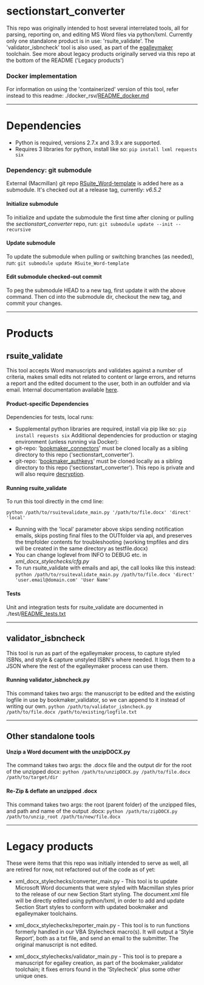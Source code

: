 # sectionstart_converter
This repo was originally intended to host several interrelated tools, all for parsing, reporting on, and editing MS Word files via python/lxml.
Currently only one standalone product is in use: 'rsuite_validate'.
The 'validator_isbncheck' tool is also used, as part of the [egalleymaker](https://confluence.macmillan.com/display/EB/Egalleys) toolchain.
See more about legacy products originally served via this repo at the bottom of the README ('Legacy products')

### Docker implementation
For information on using the 'containerized' version of this tool, refer instead to this readme: ./docker_rsv/[README_docker.md](https://github.com/macmillanpublishers/sectionstart_converter/blob/master/docker_rsv/README_docker.md)
___
# Dependencies
* Python is required, versions 2.7.x and 3.9.x are supported.
* Requires 3 libraries for python, install like so: `pip install lxml requests six`
### Dependency: git submodule
External (Macmillan) git repo [RSuite_Word-template](https://github.com/macmillanpublishers/RSuite_Word-template) is added here as a submodule. It's checked out at a release tag, currently: _*v6.5.2*_
#### Initialize submodule
To initialize and update the submodule the first time after cloning or pulling the _sectionstart_converter_ repo, run:
`git submodule update --init --recursive`
#### Update submodule
To update the submodule when pulling or switching branches (as needed), run: `git submodule update RSuite_Word-template`
#### Edit submodule checked-out commit
To peg the submodule HEAD to a new tag, first update it with the above command. Then cd into the submodule dir, checkout the new tag, and commit your changes.
___
# Products
## rsuite_validate
This tool accepts Word manuscripts and validates against a number of criteria, makes small edits not related to content or large errors, and returns a report and the edited document to the user, both in an outfolder and via email.
Internal documentation available [here](https://confluence.macmillan.com/display/RSUITE/RSuite+Validation).
#### Product-specific Dependencies
Dependencies for tests, local runs:
* Supplemental python libraries are required, install via pip like so: `pip install requests six`
Additional dependencies for production or staging environment (unless running via Docker):
* git-repo: '[bookmaker_connectors](https://github.com/macmillanpublishers/bookmaker_connectors)' must be cloned locally as a sibling directory to this repo ('sectionstart_converter').
* git-repo: '[bookmaker_authkeys](https://github.com/macmillanpublishers/bookmaker_authkeys)' must be cloned locally as a sibling directory to this repo ('sectionstart_converter'). This repo is private and will also require [decryption](https://confluence.macmillan.com/display/PWG/Using+git-crypt+to+encrypt+files+on+github).

#### Running rsuite_validate
To run this tool directly in the cmd line:

`python /path/to/rsuitevalidate_main.py '/path/to/file.docx' 'direct' 'local'`
* Running with the 'local' parameter above skips sending notification emails, skips posting final files to the OUTfolder via api, and preserves the tmpfolder contents for troubleshooting (working tmpfiles and dirs will be created in the same directory as testfile.docx)
* You can change loglevel from INFO to DEBUG etc. in _xml_docx_stylechecks/cfg.py_
* To run rsuite_validate with emails and api, the call looks like this instead:
`python /path/to/rsuitevalidate_main.py /path/to/file.docx 'direct' 'user.email@domain.com' 'User Name'`

#### Tests
Unit and integration tests for rsuite_validate are documented in ./test/[README_tests.txt](https://github.com/macmillanpublishers/sectionstart_converter/blob/master/test/README_tests.txt)
___
## validator_isbncheck
This tool is run as part of the egalleymaker process, to capture styled ISBNs, and style & capture unstyled ISBN's where needed. It logs them to a JSON where the rest of the egalleymaker process can use them.

#### Running validator_isbncheck.py
This command takes two args: the manuscript to be edited and the existing logfile in use by bookmaker_validator, so we can append to it instead of writing our own.
`python /path/to/validator_isbncheck.py /path/to/file.docx /path/to/existing/logfile.txt`
___
## Other standalone tools
#### Unzip a Word document with the unzipDOCX.py
The command takes two args: the .docx file and the output dir for the root of the unzipped docx:
`python /path/to/unzipDOCX.py /path/to/file.docx /path/to/target/dir`
#### Re-Zip & deflate an unzipped .docx
This command takes two args: the root (parent folder) of the unzipped files, and path and name of the output .docx:
`python /path/to/zipDOCX.py /path/to/unzip_root /path/to/new/file.docx`
___

# Legacy products
These were items that this repo was initially intended to serve as well, all are retired for now, not refactored out of the code as of yet:

* xml_docx_stylechecks/converter_main.py -
This tool is to update Microsoft Word documents that were styled with Macmillan styles prior to the release of our new Section Start styling.
The document.xml file will be directly edited using python/lxml, in order to add and update Section Start styles to conform with updated bookmaker and egalleymaker toolchains.

* xml_docx_stylechecks/reporter_main.py -
This tool is to run functions formerly handled in our VBA Stylecheck macro(s). It will output a 'Style Report', both as a txt file, and send an email to the submitter. The original manuscript is not edited.

* xml_docx_stylechecks/validator_main.py -
This tool is to prepare a manuscript for egalley creation, as part of the bookmaker_validator toolchain; it fixes errors found in the 'Stylecheck' plus some other unique ones.
